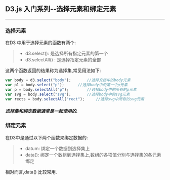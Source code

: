 ## D3.js 入门系列--选择元素和绑定元素
---

### 选择元素

在D3 中用于选择元素的函数有两个:

>  - d3.select(): 是选择所有指定元素的第一个
>  - d3.selectAll() : 是选择指定元素的全部

这两个函数返回的结果称为选择集,常见用法如下:

```js
var body = d3.select("body");       //选择文档中的body元素
var p1 = body.select("p");      //选择body中的第一个p元素
var p = body.selectAll("p");        //选择body中的所有的p元素
var svg = body.select("svg");       //选择body中的svg元素
var rects = body.selectAll("rect");     //选择svg中所有的svg元素
```

##### 选择集和绑定数据通常是一起使用的.

### 绑定元素

在D3中是通过以下两个函数来绑定数据的:

> - datum: 绑定一个数据到选择集上
> - data(): 绑定一个数组到选择集上,数组的各项值分别与选择集的各元素绑定

相对而言,data() 比较常用.






